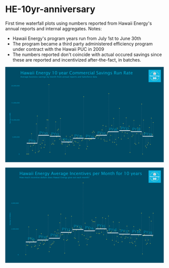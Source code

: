 # HE-10yr-anniversary
First time waterfall plots using numbers reported from Hawaii Energy's annual reports and internal aggregates.
Notes: 
- Hawaii Energy's program years run from July 1st to June 30th
- The program became a third party administered efficiency program under contract with the Hawaii PUC in 2009
- The numbers reported don't coincide with actual occured savings since these are reported and incentivized after-the-fact, in batches.

![alt text](https://github.com/sh-nakama/HE-10yr-anniversary/blob/main/Hawaii-Energy-10%20year-Commercial-Runrate-w-logo.png?raw=True)

![alt text](https://github.com/sh-nakama/HE-10yr-anniversary/blob/main/Hawaii-Energy-10%20year-Incentive-Runrate-w-logo.png?raw=True)
